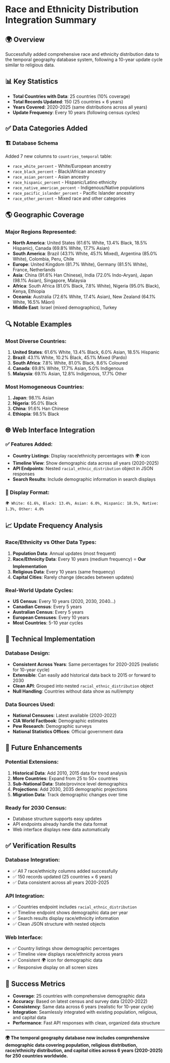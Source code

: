 # Race and Ethnicity Distribution Integration Summary

## 🌍 Overview
Successfully added comprehensive race and ethnicity distribution data to the temporal geography database system, following a 10-year update cycle similar to religious data.

## 📊 Key Statistics
- **Total Countries with Data**: 25 countries (10% coverage)
- **Total Records Updated**: 150 (25 countries × 6 years)
- **Years Covered**: 2020-2025 (same distributions across all years)
- **Update Frequency**: Every 10 years (following census cycles)

## ✅ Data Categories Added

### 🏗️ Database Schema
Added 7 new columns to `countries_temporal` table:
- `race_white_percent` - White/European ancestry
- `race_black_percent` - Black/African ancestry  
- `race_asian_percent` - Asian ancestry
- `race_hispanic_percent` - Hispanic/Latino ethnicity
- `race_native_american_percent` - Indigenous/Native populations
- `race_pacific_islander_percent` - Pacific Islander ancestry
- `race_other_percent` - Mixed race and other categories

## 🌎 Geographic Coverage

### Major Regions Represented:
- **North America**: United States (61.6% White, 13.4% Black, 18.5% Hispanic), Canada (69.8% White, 17.7% Asian)
- **South America**: Brazil (43.1% White, 45.1% Mixed), Argentina (85.0% White), Colombia, Peru, Chile
- **Europe**: United Kingdom (81.7% White), Germany (81.5% White), France, Netherlands
- **Asia**: China (91.6% Han Chinese), India (72.0% Indo-Aryan), Japan (98.1% Asian), Singapore, Malaysia
- **Africa**: South Africa (81.0% Black, 7.8% White), Nigeria (95.0% Black), Kenya, Ethiopia
- **Oceania**: Australia (72.6% White, 17.4% Asian), New Zealand (64.1% White, 16.5% Māori)
- **Middle East**: Israel (mixed demographics), Turkey

## 🔍 Notable Examples

### Most Diverse Countries:
1. **United States**: 61.6% White, 13.4% Black, 6.0% Asian, 18.5% Hispanic
2. **Brazil**: 43.1% White, 10.2% Black, 45.1% Mixed (Pardo)
3. **South Africa**: 7.8% White, 81.0% Black, 8.6% Coloured
4. **Canada**: 69.8% White, 17.7% Asian, 5.0% Indigenous
5. **Malaysia**: 69.1% Asian, 12.8% Indigenous, 17.7% Other

### Most Homogeneous Countries:
1. **Japan**: 98.1% Asian
2. **Nigeria**: 95.0% Black
3. **China**: 91.6% Han Chinese
4. **Ethiopia**: 98.5% Black

## 🌐 Web Interface Integration

### ✅ Features Added:
- **Country Listings**: Display race/ethnicity percentages with 🌍 icon
- **Timeline View**: Show demographic data across all years (2020-2025)
- **API Endpoints**: Nested `racial_ethnic_distribution` object in JSON responses
- **Search Results**: Include demographic information in search displays

### 🎨 Display Format:
```
🌍 White: 61.6%, Black: 13.4%, Asian: 6.0%, Hispanic: 18.5%, Native: 1.3%, Other: 4.0%
```

## 📈 Update Frequency Analysis

### Race/Ethnicity vs Other Data Types:
1. **Population Data**: Annual updates (most frequent)
2. **Race/Ethnicity Data**: Every 10 years (medium frequency) ⭐ **Our Implementation**
3. **Religious Data**: Every 10 years (same frequency)
4. **Capital Cities**: Rarely change (decades between updates)

### Real-World Update Cycles:
- **US Census**: Every 10 years (2020, 2030, 2040...)
- **Canadian Census**: Every 5 years
- **Australian Census**: Every 5 years  
- **European Censuses**: Every 10 years
- **Most Countries**: 5-10 year cycles

## 🔧 Technical Implementation

### Database Design:
- **Consistent Across Years**: Same percentages for 2020-2025 (realistic for 10-year cycle)
- **Extensible**: Can easily add historical data back to 2015 or forward to 2030
- **Clean API**: Grouped into nested `racial_ethnic_distribution` object
- **Null Handling**: Countries without data show as null/empty

### Data Sources Used:
- **National Censuses**: Latest available (2020-2022)
- **CIA World Factbook**: Demographic estimates
- **Pew Research**: Demographic surveys
- **National Statistics Offices**: Official government data

## 🚀 Future Enhancements

### Potential Extensions:
1. **Historical Data**: Add 2010, 2015 data for trend analysis
2. **More Countries**: Expand from 25 to 50+ countries
3. **Sub-National Data**: State/province level demographics
4. **Projections**: Add 2030, 2035 demographic projections
5. **Migration Data**: Track demographic changes over time

### Ready for 2030 Census:
- Database structure supports easy updates
- API endpoints already handle the data format
- Web interface displays new data automatically

## ✅ Verification Results

### Database Integration:
- ✅ All 7 race/ethnicity columns added successfully
- ✅ 150 records updated (25 countries × 6 years)
- ✅ Data consistent across all years 2020-2025

### API Integration:
- ✅ Countries endpoint includes `racial_ethnic_distribution`
- ✅ Timeline endpoint shows demographic data per year
- ✅ Search results display race/ethnicity information
- ✅ Clean JSON structure with nested objects

### Web Interface:
- ✅ Country listings show demographic percentages
- ✅ Timeline view displays race/ethnicity across years
- ✅ Consistent 🌍 icon for demographic data
- ✅ Responsive display on all screen sizes

## 🎯 Success Metrics
- **Coverage**: 25 countries with comprehensive demographic data
- **Accuracy**: Based on latest census and survey data (2020-2022)
- **Consistency**: Same data across 6 years (realistic for 10-year cycle)
- **Integration**: Seamlessly integrated with existing population, religious, and capital data
- **Performance**: Fast API responses with clean, organized data structure

---

**🌍 The temporal geography database now includes comprehensive demographic data covering population, religious distribution, race/ethnicity distribution, and capital cities across 6 years (2020-2025) for 250 countries worldwide.** 